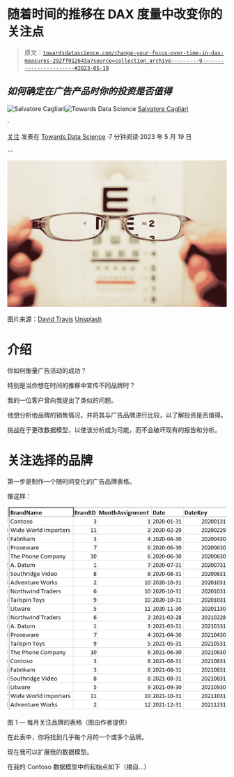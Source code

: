 # 随着时间的推移在 DAX 度量中改变你的关注点

> 原文：[`towardsdatascience.com/change-your-focus-over-time-in-dax-measures-292ff012643a?source=collection_archive---------9-----------------------#2023-05-19`](https://towardsdatascience.com/change-your-focus-over-time-in-dax-measures-292ff012643a?source=collection_archive---------9-----------------------#2023-05-19)

## *如何确定在广告产品时你的投资是否值得*

[](https://medium.com/@salvatorecagliari?source=post_page-----292ff012643a--------------------------------)![Salvatore Cagliari](https://medium.com/@salvatorecagliari?source=post_page-----292ff012643a--------------------------------)[](https://towardsdatascience.com/?source=post_page-----292ff012643a--------------------------------)![Towards Data Science](https://towardsdatascience.com/?source=post_page-----292ff012643a--------------------------------) [Salvatore Cagliari](https://medium.com/@salvatorecagliari?source=post_page-----292ff012643a--------------------------------)

·

[关注](https://medium.com/m/signin?actionUrl=https%3A%2F%2Fmedium.com%2F_%2Fsubscribe%2Fuser%2F39cccb39e92a&operation=register&redirect=https%3A%2F%2Ftowardsdatascience.com%2Fchange-your-focus-over-time-in-dax-measures-292ff012643a&user=Salvatore+Cagliari&userId=39cccb39e92a&source=post_page-39cccb39e92a----292ff012643a---------------------post_header-----------) 发表在 [Towards Data Science](https://towardsdatascience.com/?source=post_page-----292ff012643a--------------------------------) ·7 分钟阅读·2023 年 5 月 19 日[](https://medium.com/m/signin?actionUrl=https%3A%2F%2Fmedium.com%2F_%2Fvote%2Ftowards-data-science%2F292ff012643a&operation=register&redirect=https%3A%2F%2Ftowardsdatascience.com%2Fchange-your-focus-over-time-in-dax-measures-292ff012643a&user=Salvatore+Cagliari&userId=39cccb39e92a&source=-----292ff012643a---------------------clap_footer-----------)

--

[](https://medium.com/m/signin?actionUrl=https%3A%2F%2Fmedium.com%2F_%2Fbookmark%2Fp%2F292ff012643a&operation=register&redirect=https%3A%2F%2Ftowardsdatascience.com%2Fchange-your-focus-over-time-in-dax-measures-292ff012643a&source=-----292ff012643a---------------------bookmark_footer-----------)![](img/183d6605f8a88c4d2475b366fc77db29.png)

图片来源：[David Travis](https://unsplash.com/@dtravisphd?utm_source=medium&utm_medium=referral) [Unsplash](https://unsplash.com/?utm_source=medium&utm_medium=referral)

# 介绍

你如何衡量广告活动的成功？

特别是当你想在时间的推移中宣传不同品牌时？

我的一位客户曾向我提出了类似的问题。

他想分析他品牌的销售情况，并将其与广告品牌进行比较，以了解投资是否值得。

挑战在于更改数据模型，以使该分析成为可能，而不会破坏现有的报告和分析。

# 关注选择的品牌

第一步是制作一个随时间变化的广告品牌表格。

像这样：

![](img/c184a414bb34f2b1425bf078828a4c38.png)

图 1 — 每月关注品牌的表格（图由作者提供）

在此表中，你将找到几乎每个月的一个或多个品牌。

现在我可以扩展我的数据模型。

在我的 Contoso 数据模型中的起始点如下（摘自…）
